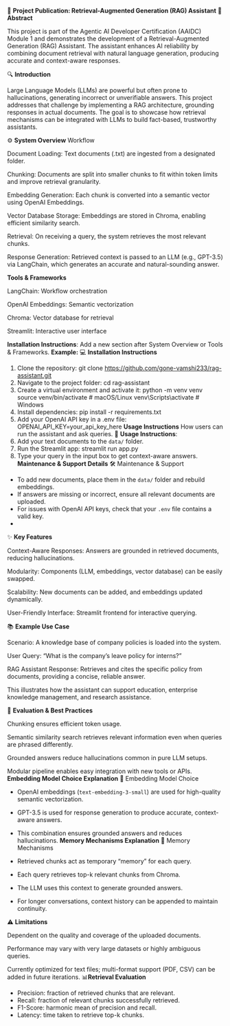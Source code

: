 📝 **Project Publication: Retrieval-Augmented Generation (RAG) Assistant**
📌 **Abstract**

This project is part of the Agentic AI Developer Certification (AAIDC) Module 1 and demonstrates the development of a Retrieval-Augmented Generation (RAG) Assistant. The assistant enhances AI reliability by combining document retrieval with natural language generation, producing accurate and context-aware responses.

🔍 **Introduction**

Large Language Models (LLMs) are powerful but often prone to hallucinations, generating incorrect or unverifiable answers. This project addresses that challenge by implementing a RAG architecture, grounding responses in actual documents. The goal is to showcase how retrieval mechanisms can be integrated with LLMs to build fact-based, trustworthy assistants.

⚙️ **System Overview**
Workflow

Document Loading: Text documents (.txt) are ingested from a designated folder.

Chunking: Documents are split into smaller chunks to fit within token limits and improve retrieval granularity.

Embedding Generation: Each chunk is converted into a semantic vector using OpenAI Embeddings.

Vector Database Storage: Embeddings are stored in Chroma, enabling efficient similarity search.

Retrieval: On receiving a query, the system retrieves the most relevant chunks.

Response Generation: Retrieved context is passed to an LLM (e.g., GPT-3.5) via LangChain, which generates an accurate and natural-sounding answer.

**Tools & Frameworks**

LangChain: Workflow orchestration

OpenAI Embeddings: Semantic vectorization

Chroma: Vector database for retrieval

Streamlit: Interactive user interface

**Installation Instructions**:
Add a new section after System Overview or Tools & Frameworks.
**Example:**
💻 **Installation Instructions**

1. Clone the repository:
   git clone https://github.com/gone-vamshi233/rag-assistant.git
2. Navigate to the project folder:
   cd rag-assistant
3. Create a virtual environment and activate it:
   python -m venv venv
   source venv/bin/activate  # macOS/Linux
   venv\Scripts\activate     # Windows
4. Install dependencies:
   pip install -r requirements.txt
5. Add your OpenAI API key in a .env file:
   OPENAI_API_KEY=your_api_key_here
**Usage Instructions**
How users can run the assistant and ask queries.
🚀 **Usage Instructions**:
1. Add your text documents to the `data/` folder.
2. Run the Streamlit app:
   streamlit run app.py
3. Type your query in the input box to get context-aware answers.
  **Maintenance & Support Details**
   🛠 Maintenance & Support
- To add new documents, place them in the `data/` folder and rebuild embeddings.
- If answers are missing or incorrect, ensure all relevant documents are uploaded.
- For issues with OpenAI API keys, check that your `.env` file contains a valid key.
- 
✨ **Key Features**

Context-Aware Responses: Answers are grounded in retrieved documents, reducing hallucinations.

Modularity: Components (LLM, embeddings, vector database) can be easily swapped.

Scalability: New documents can be added, and embeddings updated dynamically.

User-Friendly Interface: Streamlit frontend for interactive querying.

📚 **Example Use Case**

Scenario: A knowledge base of company policies is loaded into the system.

User Query: “What is the company’s leave policy for interns?”

RAG Assistant Response: Retrieves and cites the specific policy from documents, providing a concise, reliable answer.

This illustrates how the assistant can support education, enterprise knowledge management, and research assistance.

🧪 **Evaluation & Best Practices**

Chunking ensures efficient token usage.

Semantic similarity search retrieves relevant information even when queries are phrased differently.

Grounded answers reduce hallucinations common in pure LLM setups.

Modular pipeline enables easy integration with new tools or APIs.
**Embedding Model Choice Explanation**
🎯 Embedding Model Choice

- OpenAI embeddings (`text-embedding-3-small`) are used for high-quality semantic vectorization.
- GPT-3.5 is used for response generation to produce accurate, context-aware answers.
- This combination ensures grounded answers and reduces hallucinations.
**Memory Mechanisms Explanation**
  🧠 Memory Mechanisms

- Retrieved chunks act as temporary “memory” for each query.
- Each query retrieves top-k relevant chunks from Chroma.
- The LLM uses this context to generate grounded answers.
- For longer conversations, context history can be appended to maintain continuity.

⚠️ **Limitations**

Dependent on the quality and coverage of the uploaded documents.

Performance may vary with very large datasets or highly ambiguous queries.

Currently optimized for text files; multi-format support (PDF, CSV) can be added in future iterations.
📊**Retrieval Evaluation**

- Precision: fraction of retrieved chunks that are relevant.
- Recall: fraction of relevant chunks successfully retrieved.
- F1-Score: harmonic mean of precision and recall.
- Latency: time taken to retrieve top-k chunks.





